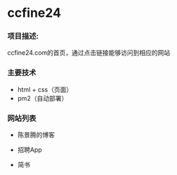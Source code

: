 # ccfine24

### 项目描述:

ccfine24.com的首页，通过点击链接能够访问到相应的网站

### 主要技术

* html + css（页面）
* pm2（自动部署）

### 网站列表

* 陈景腾的博客

* 招聘App

* 简书